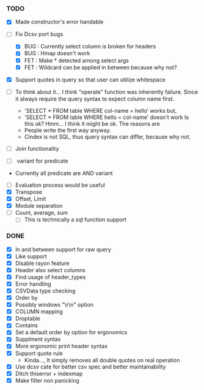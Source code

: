 ### TODO

* [x] Made constructor's error handable

* [ ] Fix Dcsv port bugs
	* [x] BUG : Currently select column is broken for headers
	* [x] BUG : Hmap doesn't work
	* [x] FET : Make * detected among select args
	* [x] FET : Wildcard can be applied in between because why not?
* [x] Support quotes in query so that user can utilize whitespace

* [ ] To think about it... I think "operate" function was inherently failure.
Since it always require the query syntax to expect column name first.
	- 'SELECT * FROM table WHERE col-name = hello' works but,
	- 'SELECT * FROM table WHERE hello = col-name' doesn't work
Is this ok? Hmm... I think it might be ok. The reasons are
	- People write the first way anyway.
	- Cindex is not SQL, thus query syntax can differ, because why not.

* [ ] Join functionality
* [ ] <OR> variant for predicate
- Currently all predicate are AND variant
* [ ] Evaluation process would be useful
* [x] Transpose
* [x] Offset, Limit
* [x] Module separation
* [ ] Count, average, sum
	* [ ] This is technically a sql function support

### DONE

* [x] In and between support for raw query
* [x] Like support
* [x] Disable rayon feature
* [x] Header also select columns
* [x] Find usage of header\_types
* [x] Error handling
* [x] CSVData type checking
* [x] Order by
* [x] Possibly windows "\r\n" option
* [x] COLUMN mapping
* [x] Droptable
* [x] Contains
* [x] Set a default order by option for ergonomics
* [x] Supplment syntax
* [x] More ergonomic print header syntax
* [x] Support quote rule
	- Kinda..., It simply removes all double quotes on real operation
* [x] Use dcsv cate for better csv spec and better maintainability
* [x] Ditch thiserror + indexmap
* [x] Make filter non panicking
